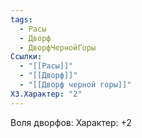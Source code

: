 ```yaml
---
tags:
  - Расы
  - Дворф
  - ДворфЧернойГоры
Ссылки:
  - "[[Расы]]"
  - "[[Дворф]]"
  - "[[Дворф черной горы]]"
ХЗ.Характер: "2"
---
```

Воля дворфов:
Характер: +2









